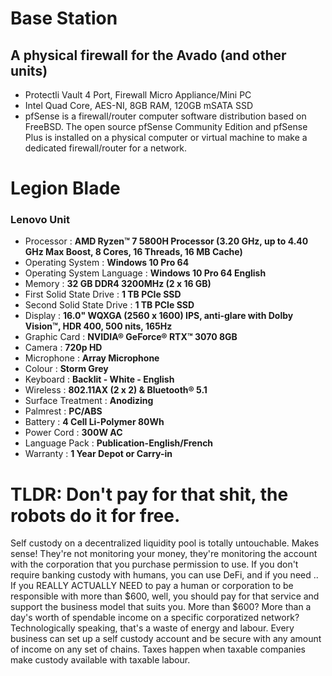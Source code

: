 # Base Station
## A physical firewall for the Avado (and other units)
- Protectli Vault 4 Port, Firewall Micro Appliance/Mini PC 
- Intel Quad Core, AES-NI, 8GB RAM, 120GB mSATA SSD
- pfSense is a firewall/router computer software distribution based on FreeBSD. The open source pfSense Community Edition and pfSense Plus is installed on a physical computer or   virtual machine to make a dedicated firewall/router for a network.


# Legion Blade
### Lenovo Unit
- Processor : **AMD Ryzen™ 7 5800H Processor (3.20 GHz, up to 4.40 GHz Max Boost, 8 Cores, 16 Threads, 16 MB Cache)**
- Operating System : **Windows 10 Pro 64**
- Operating System Language : **Windows 10 Pro 64 English**
- Memory : **32 GB DDR4 3200MHz (2 x 16 GB)**
- First Solid State Drive : **1 TB PCIe SSD**
- Second Solid State Drive : **1 TB PCIe SSD**
- Display : **16.0" WQXGA (2560 x 1600) IPS, anti-glare with Dolby Vision™, HDR 400, 500 nits, 165Hz**
- Graphic Card : **NVIDIA® GeForce® RTX™ 3070 8GB**
- Camera : **720p HD**
- Microphone : **Array Microphone**
- Colour : **Storm Grey**
- Keyboard : **Backlit - White - English**
- Wireless : **802.11AX (2 x 2) & Bluetooth® 5.1**
- Surface Treatment : **Anodizing**
- Palmrest : **PC/ABS**
- Battery : **4 Cell Li-Polymer 80Wh**
- Power Cord : **300W AC**
- Language Pack : **Publication-English/French**
- Warranty : **1 Year Depot or Carry-in**

# TLDR: Don't pay for that shit, the robots do it for free.
Self custody on a decentralized liquidity pool is totally untouchable. Makes sense! They're not monitoring your money, they're monitoring the account with the corporation that you purchase permission to use. If you don't require banking custody with humans, you can use DeFi, and if you need .. If you REALLY ACTUALLY NEED to pay a human or corporation to be responsible with more than $600, well, you should pay for that service and support the business model that suits you. More than $600? More than a day's worth of spendable income on a specific corporatized network? Technologically speaking, that's a waste of energy and labour. Every business can set up a self custody account and be secure with any amount of income on any set of chains. Taxes happen when taxable companies make custody available with taxable labour. 
